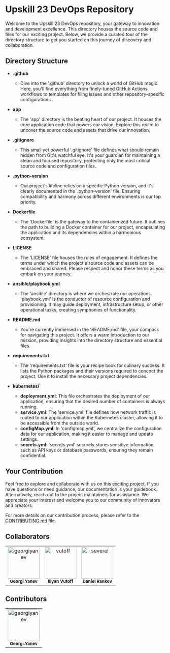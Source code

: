 # Upskill 23 DevOps Repository

Welcome to the Upskill 23 DevOps repository, your gateway to innovation and development excellence. This directory houses the source code and files for our exciting project. Below, we provide a curated tour of the directory structure to get you started on this journey of discovery and collaboration.

## Directory Structure

- **.github**
  - Dive into the '.github' directory to unlock a world of GitHub magic. Here, you'll find everything from finely-tuned GitHub Actions workflows to templates for filing issues and other repository-specific configurations.

- **app**
  - The 'app' directory is the beating heart of our project. It houses the core application code that powers our vision. Explore this realm to uncover the source code and assets that drive our innovation.

- **.gitignore**
  - This small yet powerful '.gitignore' file defines what should remain hidden from Git's watchful eye. It's your guardian for maintaining a clean and focused repository, protecting only the most critical source code and configuration files.

- **.python-version**
  - Our project's lifeline relies on a specific Python version, and it's clearly documented in the '.python-version' file. Ensuring compatibility and harmony across different environments is our top priority.

- **Dockerfile**
  - The 'Dockerfile' is the gateway to the containerized future. It outlines the path to building a Docker container for our project, encapsulating the application and its dependencies within a harmonious ecosystem.

- **LICENSE**
  - The 'LICENSE' file houses the rules of engagement. It defines the terms under which the project's source code and assets can be embraced and shared. Please respect and honor these terms as you embark on your journey.

- **ansible/playbook.yml**
  - The 'ansible' directory is where we orchestrate our operations. 'playbook.yml' is the conductor of resource configuration and provisioning. It may guide deployment, infrastructure setup, or other operational tasks, creating symphonies of functionality.

- **README.md**
  - You're currently immersed in the 'README.md' file, your compass for navigating this project. It offers a warm introduction to our mission, providing insights into the directory structure and essential files.

- **requirements.txt**
  - The 'requirements.txt' file is your recipe book for culinary success. It lists the Python packages and their versions required to concoct the project. Use it to install the necessary project dependencies.

- **kubernetes/**
  - **deployment.yml**: This file orchestrates the deployment of our application, ensuring that the desired number of containers is always running.
  - **service.yml**: The 'service.yml' file defines how network traffic is routed to our application within the Kubernetes cluster, allowing it to be accessible from the outside world.
  - **configMap.yml**: In 'configmap.yml', we centralize the configuration data for our application, making it easier to manage and update settings.
  - **secrets.yml**: 'secrets.yml' securely stores sensitive information, such as API keys or database passwords, ensuring they remain confidential.

## Your Contribution

Feel free to explore and collaborate with us on this exciting project. If you have questions or need guidance, our documentation is your guidebook. Alternatively, reach out to the project maintainers for assistance. We appreciate your interest and welcome you to our community of innovators and creators.

For more details on our contribution process, please refer to the [CONTRIBUTING.md](https://github.com/georgiyanev/DevOps-Upskill-23/blob/main/CONTRIBUTING.md) file.

## Collaborators

<!-- readme: collaborators -start -->
<table>
<tr>
    <td align="center">
        <a href="https://github.com/georgiyanev">
            <img src="https://avatars.githubusercontent.com/u/7998627?v=4" width="100;" alt="georgiyanev"/>
            <br />
            <sub><b>Georgi Yanev</b></sub>
        </a>
    </td>
    <td align="center">
        <a href="https://github.com/vutoff">
            <img src="https://avatars.githubusercontent.com/u/16099556?v=4" width="100;" alt="vutoff"/>
            <br />
            <sub><b>Iliyan Vutoff</b></sub>
        </a>
    </td>
    <td align="center">
        <a href="https://github.com/severel">
            <img src="https://avatars.githubusercontent.com/u/29757147?v=4" width="100;" alt="severel"/>
            <br />
            <sub><b>Daniel Rankov</b></sub>
        </a>
    </td></tr>
</table>
<!-- readme: collaborators -end -->

## Contributors

<!-- readme: contributors -start -->
<table>
<tr>
    <td align="center">
        <a href="https://github.com/georgiyanev">
            <img src="https://avatars.githubusercontent.com/u/7998627?v=4" width="100;" alt="georgiyanev"/>
            <br />
            <sub><b>Georgi Yanev</b></sub>
        </a>
    </td></tr>
</table>
<!-- readme: contributors -end -->
